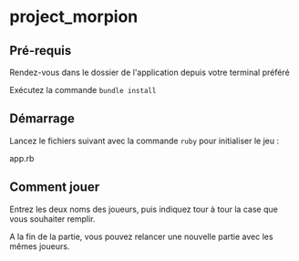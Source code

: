 # project_morpion

## Pré-requis
Rendez-vous dans le dossier de l'application depuis votre terminal préféré

Exécutez la commande ``bundle install``

## Démarrage
Lancez le fichiers suivant avec la commande ``ruby`` pour initialiser le jeu :

app.rb


## Comment jouer

Entrez les deux noms des joueurs, puis indiquez tour à tour la case que vous souhaiter remplir. 

A la fin de la partie, vous pouvez relancer une nouvelle partie avec les mêmes joueurs. 
